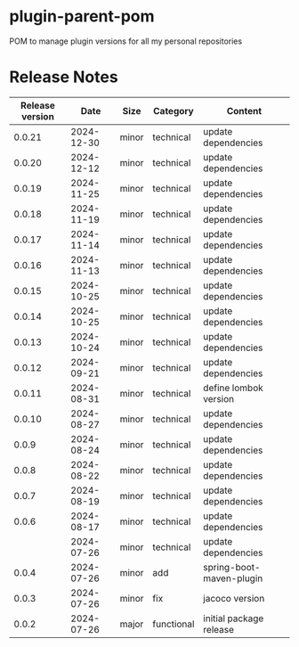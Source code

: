 # plugin-parent-pom

POM to manage plugin versions for all my personal repositories

# Release Notes
|Release version  |Date  |Size  | Category |Content |
|--|--|--|--|--|
|0.0.21  |2024-12-30  |minor|technical|update dependencies |
|0.0.20  |2024-12-12  |minor|technical|update dependencies |
|0.0.19  |2024-11-25  |minor|technical|update dependencies |
|0.0.18  |2024-11-19  |minor|technical|update dependencies |
|0.0.17  |2024-11-14  |minor|technical|update dependencies |
|0.0.16  |2024-11-13  |minor|technical|update dependencies |
|0.0.15  |2024-10-25  |minor|technical|update dependencies |
|0.0.14  |2024-10-25  |minor|technical|update dependencies |
|0.0.13  |2024-10-24  |minor|technical|update dependencies |
|0.0.12  |2024-09-21  |minor|technical|update dependencies |
|0.0.11  |2024-08-31  |minor|technical|define lombok version |
|0.0.10  |2024-08-27  |minor|technical|update dependencies |
|0.0.9  |2024-08-24  |minor|technical|update dependencies |
|0.0.8  |2024-08-22  |minor|technical|update dependencies |
|0.0.7  |2024-08-19  |minor|technical|update dependencies |
|0.0.6  |2024-08-17  |minor|technical|update dependencies |
|  |2024-07-26  |minor|technical|update dependencies |
|0.0.4|2024-07-26|minor|add|spring-boot-maven-plugin|
|0.0.3|2024-07-26|minor|fix|jacoco version|
|0.0.2|2024-07-26|major|functional|initial package release|
